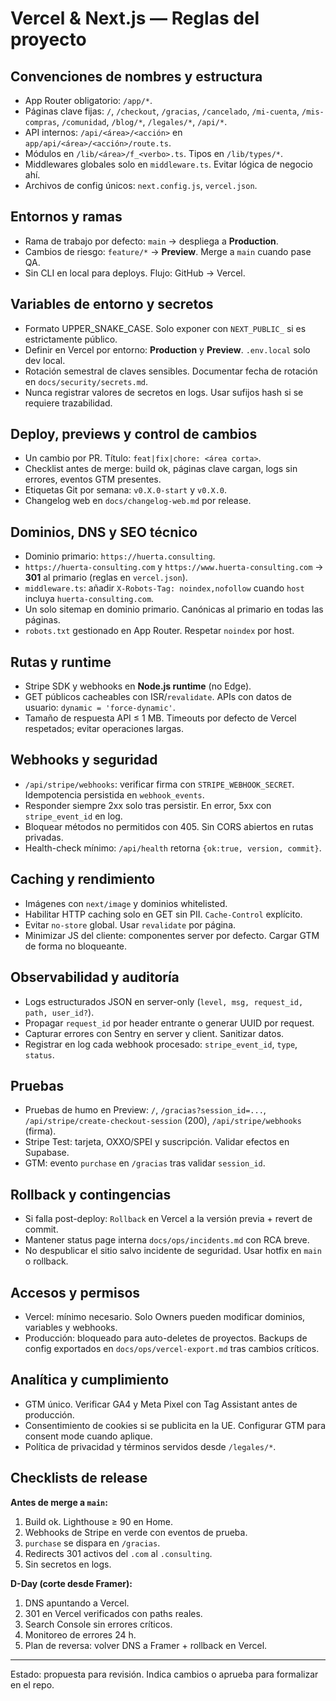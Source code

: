 # Vercel & Next.js — Reglas del proyecto

## Convenciones de nombres y estructura
- App Router obligatorio: `/app/*`.
- Páginas clave fijas: `/`, `/checkout`, `/gracias`, `/cancelado`, `/mi-cuenta`, `/mis-compras`, `/comunidad`, `/blog/*`, `/legales/*`, `/api/*`.
- API internos: `/api/<área>/<acción>` en `app/api/<área>/<acción>/route.ts`.
- Módulos en `/lib/<área>/f_<verbo>.ts`. Tipos en `/lib/types/*`.
- Middlewares globales solo en `middleware.ts`. Evitar lógica de negocio ahí.
- Archivos de config únicos: `next.config.js`, `vercel.json`.

## Entornos y ramas
- Rama de trabajo por defecto: `main` → despliega a **Production**.
- Cambios de riesgo: `feature/*` → **Preview**. Merge a `main` cuando pase QA.
- Sin CLI en local para deploys. Flujo: GitHub → Vercel.

## Variables de entorno y secretos
- Formato UPPER_SNAKE_CASE. Solo exponer con `NEXT_PUBLIC_` si es estrictamente público.
- Definir en Vercel por entorno: **Production** y **Preview**. `.env.local` solo dev local.
- Rotación semestral de claves sensibles. Documentar fecha de rotación en `docs/security/secrets.md`.
- Nunca registrar valores de secretos en logs. Usar sufijos hash si se requiere trazabilidad.

## Deploy, previews y control de cambios
- Un cambio por PR. Título: `feat|fix|chore: <área corta>`.
- Checklist antes de merge: build ok, páginas clave cargan, logs sin errores, eventos GTM presentes.
- Etiquetas Git por semana: `v0.X.0-start` y `v0.X.0`.
- Changelog web en `docs/changelog-web.md` por release.

## Dominios, DNS y SEO técnico
- Dominio primario: `https://huerta.consulting`.
- `https://huerta-consulting.com` y `https://www.huerta-consulting.com` → **301** al primario (reglas en `vercel.json`).
- `middleware.ts`: añadir `X-Robots-Tag: noindex,nofollow` cuando `host` incluya `huerta-consulting.com`.
- Un solo sitemap en dominio primario. Canónicas al primario en todas las páginas.
- `robots.txt` gestionado en App Router. Respetar `noindex` por host.

## Rutas y runtime
- Stripe SDK y webhooks en **Node.js runtime** (no Edge).
- GET públicos cacheables con ISR/`revalidate`. APIs con datos de usuario: `dynamic = 'force-dynamic'`.
- Tamaño de respuesta API ≤ 1 MB. Timeouts por defecto de Vercel respetados; evitar operaciones largas.

## Webhooks y seguridad
- `/api/stripe/webhooks`: verificar firma con `STRIPE_WEBHOOK_SECRET`. Idempotencia persistida en `webhook_events`.
- Responder siempre 2xx solo tras persistir. En error, 5xx con `stripe_event_id` en log.
- Bloquear métodos no permitidos con 405. Sin CORS abiertos en rutas privadas.
- Health-check mínimo: `/api/health` retorna `{ok:true, version, commit}`.

## Caching y rendimiento
- Imágenes con `next/image` y dominios whitelisted.
- Habilitar HTTP caching solo en GET sin PII. `Cache-Control` explícito.
- Evitar `no-store` global. Usar `revalidate` por página.
- Minimizar JS del cliente: componentes server por defecto. Cargar GTM de forma no bloqueante.

## Observabilidad y auditoría
- Logs estructurados JSON en server-only (`level, msg, request_id, path, user_id?`).
- Propagar `request_id` por header entrante o generar UUID por request.
- Capturar errores con Sentry en server y client. Sanitizar datos.
- Registrar en log cada webhook procesado: `stripe_event_id`, `type`, `status`.

## Pruebas
- Pruebas de humo en Preview: `/`, `/gracias?session_id=...`, `/api/stripe/create-checkout-session` (200), `/api/stripe/webhooks` (firma).
- Stripe Test: tarjeta, OXXO/SPEI y suscripción. Validar efectos en Supabase.
- GTM: evento `purchase` en `/gracias` tras validar `session_id`.

## Rollback y contingencias
- Si falla post-deploy: `Rollback` en Vercel a la versión previa + revert de commit.
- Mantener status page interna `docs/ops/incidents.md` con RCA breve.
- No despublicar el sitio salvo incidente de seguridad. Usar hotfix en `main` o rollback.

## Accesos y permisos
- Vercel: mínimo necesario. Solo Owners pueden modificar dominios, variables y webhooks.
- Producción: bloqueado para auto-deletes de proyectos. Backups de config exportados en `docs/ops/vercel-export.md` tras cambios críticos.

## Analítica y cumplimiento
- GTM único. Verificar GA4 y Meta Pixel con Tag Assistant antes de producción.
- Consentimiento de cookies si se publicita en la UE. Configurar GTM para consent mode cuando aplique.
- Política de privacidad y términos servidos desde `/legales/*`.

## Checklists de release
**Antes de merge a `main`:**
1) Build ok. Lighthouse ≥ 90 en Home.  
2) Webhooks de Stripe en verde con eventos de prueba.  
3) `purchase` se dispara en `/gracias`.  
4) Redirects 301 activos del `.com` al `.consulting`.  
5) Sin secretos en logs.

**D-Day (corte desde Framer):**
1) DNS apuntando a Vercel.  
2) 301 en Vercel verificados con paths reales.  
3) Search Console sin errores críticos.  
4) Monitoreo de errores 24 h.  
5) Plan de reversa: volver DNS a Framer + rollback en Vercel.

---
Estado: propuesta para revisión. Indica cambios o aprueba para formalizar en el repo.
